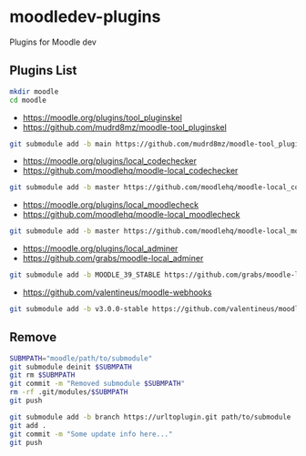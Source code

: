 # moodledev-plugins
Plugins for Moodle dev

## Plugins List

```bash
mkdir moodle
cd moodle
```
- https://moodle.org/plugins/tool_pluginskel
- https://github.com/mudrd8mz/moodle-tool_pluginskel
```bash
git submodule add -b main https://github.com/mudrd8mz/moodle-tool_pluginskel.git admin/tool/pluginskel
```

- https://moodle.org/plugins/local_codechecker
- https://github.com/moodlehq/moodle-local_codechecker
```bash
git submodule add -b master https://github.com/moodlehq/moodle-local_codechecker.git local/codechecker
```

- https://moodle.org/plugins/local_moodlecheck
- https://github.com/moodlehq/moodle-local_moodlecheck

```bash
git submodule add -b master https://github.com/moodlehq/moodle-local_moodlecheck.git local/moodlecheck
```

- https://moodle.org/plugins/local_adminer
- https://github.com/grabs/moodle-local_adminer

```bash
git submodule add -b MOODLE_39_STABLE https://github.com/grabs/moodle-local_adminer.git local/adminer
```

- https://github.com/valentineus/moodle-webhooks

```bash
git submodule add -b v3.0.0-stable https://github.com/valentineus/moodle-webhooks.git local/webhooks
```

## Remove

```bash
SUBMPATH="moodle/path/to/submodule"
git submodule deinit $SUBMPATH
git rm $SUBMPATH
git commit -m "Removed submodule $SUBMPATH"
rm -rf .git/modules/$SUBMPATH
git push
```

```bash
git submodule add -b branch https://urltoplugin.git path/to/submodule
git add .
git commit -m "Some update info here..."
git push
```
